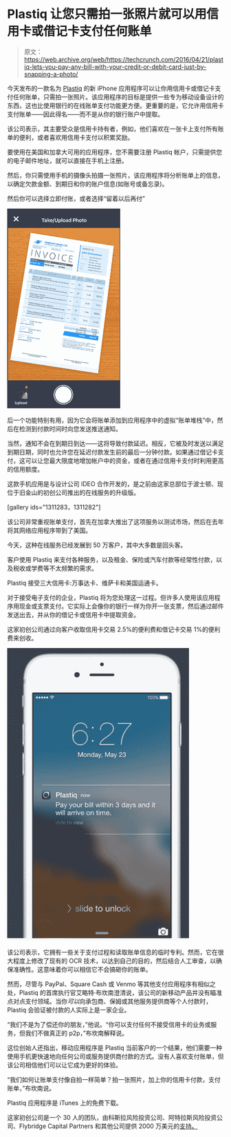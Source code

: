 # Plastiq 让您只需拍一张照片就可以用信用卡或借记卡支付任何账单 

> 原文：<https://web.archive.org/web/https://techcrunch.com/2016/04/21/plastiq-lets-you-pay-any-bill-with-your-credit-or-debit-card-just-by-snapping-a-photo/>

今天发布的一款名为 [Plastiq](https://web.archive.org/web/20221025223406/https://www.plastiq.com/) 的新 iPhone 应用程序可以让你用信用卡或借记卡支付任何账单，只需拍一张照片。该应用程序的目标是提供一些专为移动设备设计的东西，这也比使用银行的在线账单支付功能更方便。更重要的是，它允许用信用卡支付账单——因此得名——而不是从你的银行账户中提取。

该公司表示，其主要受众是信用卡持有者，例如，他们喜欢在一张卡上支付所有账单的便利，或者喜欢用信用卡支付以积累奖励。

要使用在美国和加拿大可用的应用程序，您不需要注册 Plastiq 帐户，只需提供您的电子邮件地址，就可以直接在手机上注册。

然后，你只需使用手机的摄像头拍摄一张照片，该应用程序将分析账单上的信息，以确定欠款金额、到期日和你的账户信息(如账号或备忘录)。

然后你可以选择立即付账，或者选择“留着以后再付”

![invoice-photo-capture](img/bafdb49cba9304acfbe0bdb0b9ff4536.png)

后一个功能特别有用，因为它会将账单添加到应用程序中的虚拟“账单堆栈”中，然后在检测到付款时间时向您发送推送通知。

当然，通知不会在到期日到达——这将导致付款延迟。相反，它被及时发送以满足到期日期，同时也允许您在延迟付款发生前的最后一分钟付款。如果通过借记卡支付，这可以让您最大限度地增加帐户中的资金，或者在通过信用卡支付时利用更高的信用额度。

这款手机应用是与设计公司 IDEO 合作开发的，是之前由这家总部位于波士顿、现位于旧金山的初创公司推出的在线服务的升级版。

[gallery ids="1311283，1311282"]

该公司非常重视账单支付，首先在加拿大推出了这项服务以测试市场，然后在去年将其网络应用程序带到了美国。

今天，这种在线服务已经发展到 50 万客户，其中大多数是回头客。

客户使用 Plastiq 来支付各种服务，以及租金、保险或汽车付款等经常性付款，以及税收或学费等不太频繁的需求。

Plastiq 接受三大信用卡:万事达卡、维萨卡和美国运通卡。

对于接受电子支付的企业，Plastiq 将为您处理这一过程。但许多人使用该应用程序用现金或支票支付。它实际上会像你的银行一样为你开一张支票，然后通过邮件发送出去，并从你的借记卡或信用卡中提取资金。

这家初创公司通过向客户收取信用卡交易 2.5%的便利费和借记卡交易 1%的便利费来创收。

![Screen Shot 2016-04-21 at 1.28.41 PM](img/026ccf0819d21bf88ca9b9fd7bf10a06.png)

该公司表示，它拥有一些关于支付过程和读取账单信息的临时专利。然而，它在很大程度上修改了现有的 OCR 技术，以达到自己的目的，然后结合人工审查，以确保准确性。这意味着你可以相信它不会搞砸你的账单。

然而，尽管与 PayPal、Square Cash 或 Venmo 等其他支付应用程序有相似之处，Plastiq 的首席执行官艾略特·布坎南澄清说，该公司的新移动产品并没有瞄准点对点支付领域。当你*可以*向承包商、保姆或其他服务提供商等个人付款时，Plastiq 会验证被付款的人实际上是一家企业。

“我们不是为了偿还你的朋友，”他说。“你可以支付任何不接受信用卡的业务或服务，但我们不做真正的 p2p，”布坎南解释说。

这位创始人还指出，移动应用程序是 Plastiq 当前客户的一个结果，他们需要一种使用手机更快速地向任何公司或服务提供商付款的方式。没有人喜欢支付账单，但该公司相信他们可以让它成为更好的体验。

“我们如何让账单支付像自拍一样简单？拍一张照片，加上你的信用卡付款，支付账单，”布坎南说。

Plastiq 应用程序是 iTunes 上的免费下载。

这家初创公司是一个 30 人的团队，由科斯拉风险投资公司、阿特拉斯风险投资公司、Flybridge Capital Partners 和其他公司提供 2000 万美元的[支持。](https://web.archive.org/web/20221025223406/https://www.crunchbase.com/organization/plastiq#/entity)